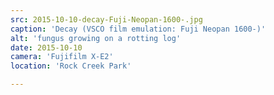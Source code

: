 ```yaml
---
src: 2015-10-10-decay-Fuji-Neopan-1600-.jpg
caption: 'Decay (VSCO film emulation: Fuji Neopan 1600-)'
alt: 'fungus growing on a rotting log'
date: 2015-10-10
camera: 'Fujifilm X-E2'
location: 'Rock Creek Park'

---
```

